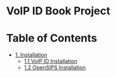 VoIP ID Book Project
====================

# Table of Contents

* [1. Installation](1-Installation/1-Installation.md)
	* [1.1 VoIP ID Installation](1-Installation/1.1-VoIP-ID-Installation.md)
	* [1.2 OpenSIPS Installation](1-Installation/1.2-OpenSIPS-Installation.md)

